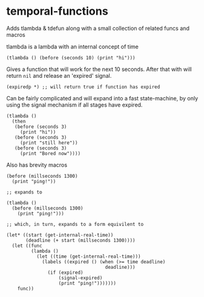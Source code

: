 temporal-functions
==================

Adds tlambda & tdefun along with a small collection of related funcs and macros


tlambda is a lambda with an internal concept of time

    (tlambda () (before (seconds 10) (print "hi")))

Gives a function that will work for the next 10 seconds. After that with will return `nil` and release an 'expired' signal.

    (expiredp *) ;; will return true if function has expired

Can be fairly complicated and will expand into a fast state-machine, by only using the signal mechanism if all stages have expired.

    (tlambda ()
      (then
       (before (seconds 3)
         (print "hi"))
       (before (seconds 3)
         (print "still here"))
       (before (seconds 3)
         (print "Bored now"))))

Also has brevity macros

    (before (millseconds 1300)
      (print "ping!"))

    ;; expands to

    (tlambda ()
      (before (millseconds 1300)
        (print "ping!")))

    ;; which, in turn, expands to a form equivilent to

    (let* ((start (get-internal-real-time))
           (deadline (+ start (millseconds 1300))))
      (let ((func
             (lambda ()
               (let ((time (get-internal-real-time)))
                 (labels ((expired () (when (>= time deadline)
                                        deadline)))
                   (if (expired)
                       (signal-expired)
                       (print "ping!")))))))
        func))

